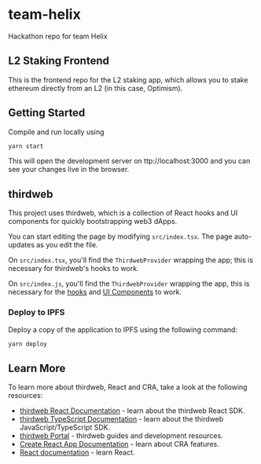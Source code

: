 # team-helix

Hackathon repo for team Helix

## L2 Staking Frontend

This is the frontend repo for the L2 staking app, which allows you to stake ethereum directly from an L2 (in this case, Optimism).

## Getting Started

Compile and run locally using

```bash
yarn start
```

This will open the development server on ttp://localhost:3000 and you can see your changes live in the browser.

## thirdweb

This project uses thirdweb, which is a collection of React hooks and UI components for quickly bootstrapping web3 dApps. 

You can start editing the page by modifying `src/index.tsx`. The page auto-updates as you edit the file.

On `src/index.tsx`, you'll find the `ThirdwebProvider` wrapping the app; this is necessary for thirdweb's hooks to work.

On `src/index.js`, you'll find the `ThirdwebProvider` wrapping the app, this is necessary for the [hooks](https://portal.thirdweb.com/react) and
[UI Components](https://portal.thirdweb.com/ui-components) to work.

### Deploy to IPFS

Deploy a copy of the application to IPFS using the following command:

```bash
yarn deploy
```

## Learn More

To learn more about thirdweb, React and CRA, take a look at the following resources:

- [thirdweb React Documentation](https://docs.thirdweb.com/react) - learn about the thirdweb React SDK.
- [thirdweb TypeScript Documentation](https://docs.thirdweb.com/react) - learn about the thirdweb JavaScript/TypeScript SDK.
- [thirdweb Portal](https://docs.thirdweb.com/react) - thirdweb guides and development resources.
- [Create React App Documentation](https://facebook.github.io/create-react-app/docs/getting-started) - learn about CRA features.
- [React documentation](https://reactjs.org/) - learn React.
